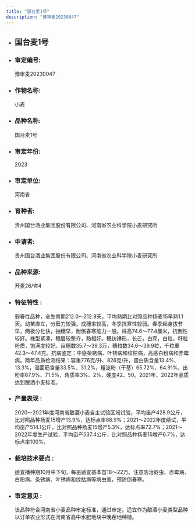 ```yaml
---
title: "国台麦1号"
description: "豫审麦20230047"
---
```

* ## 国台麦1号
* ###  审定编号:  
   豫审麦20230047

*  ### 作物名称:  
   小麦

*   ###  品种名称: 
    国台麦1号

*   ### 审定年份: 
    2023

*   ### 审定单位:  
    河南省

*   ### 育种者:  
    贵州国台酒业集团股份有限公司、河南省农业科学院小麦研究所

*   ### 申请者:  
    贵州国台酒业集团股份有限公司、河南省农业科学院小麦研究所

*   ### 品种来源:  
    开麦26/咨4

*   ### 特征特性 : 
    弱春性品种，全生育期212.0～212.9天，平均熟期比对照品种扬麦15早熟1.1天。幼苗直立，分蘖力较强，成穗率较高，冬季抗寒性较弱。春季起身拔节早，两极分化快，抽穗早，耐倒春寒能力一般。株高74.6～77.4厘米，抗倒性较好。株型紧凑，穗层较整齐，熟相好。穗纺锤形，长芒，白壳，白粒，籽粒粉质，饱满度较好。亩穗数35.7～39.3万，穗粒数34.6～39.9粒，千粒重42.3～47.4克。抗病鉴定：中感条锈病、叶锈病和纹枯病，高感白粉病和赤霉病。两年品质检测结果：容重776克/升、826克/升，蛋白质含量13.4%、13.3%，湿面筋含量33.5%、31.2%，粗淀粉（干基）65.72%、64.91%，出粉率67.9%、71.5%，角质率3%、2%，硬度42、50。2021年、2022年品质达到酿酒小麦标准。

*   ### 产量表现 : 
    2020～2021年度河南省酿酒小麦自主试验区域试验，平均亩产428.9公斤，比对照品种扬麦15增产13.9%，达标点率88.9%；2021～2022年度续试，平均亩产514.1公斤，比对照品种扬麦15增产5.3%，达标点率72.7%；2021～2022年度生产试验，平均亩产537.4公斤，比对照品种扬麦15增产6.7%，达标点率100%。

*   ### 栽培技术要点 : 
    适宜播种期10月中下旬，每亩适宜基本苗18～22万。注意防治蚜虫、赤霉病、白粉病、条锈病、叶锈病和纹枯病等病虫害，预防倒春寒。

*   ### 审定意见 : 
    该品种符合河南省小麦品种审定标准，通过审定。适宜作为酿酒小麦类型品种以订单农业形式在河南省高中水肥地块中晚茬地种植。
